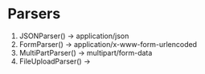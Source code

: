 # Parsers
1. JSONParser() -> application/json
2. FormParser() -> application/x-www-form-urlencoded
3. MultiPartParser() -> multipart/form-data
4. FileUploadParser() ->
